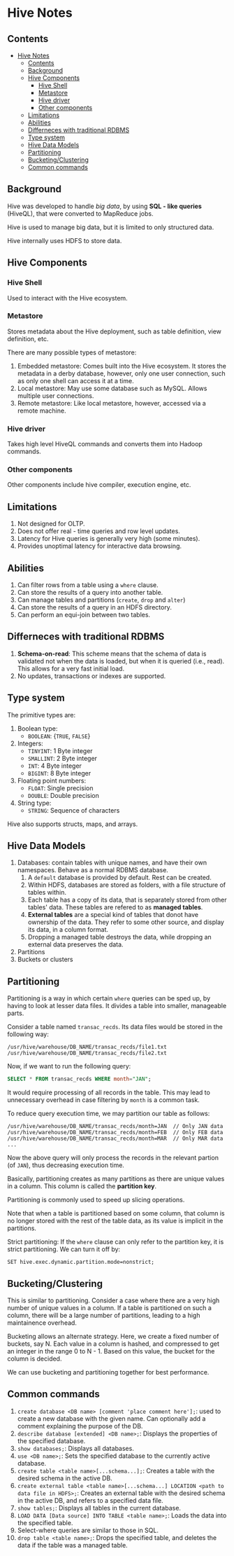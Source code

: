 # Hive Notes

## Contents

- [Hive Notes](#hive-notes)
  - [Contents](#contents)
  - [Background](#background)
  - [Hive Components](#hive-components)
    - [Hive Shell](#hive-shell)
    - [Metastore](#metastore)
    - [Hive driver](#hive-driver)
    - [Other components](#other-components)
  - [Limitations](#limitations)
  - [Abilities](#abilities)
  - [Differneces with traditional RDBMS](#differneces-with-traditional-rdbms)
  - [Type system](#type-system)
  - [Hive Data Models](#hive-data-models)
  - [Partitioning](#partitioning)
  - [Bucketing/Clustering](#bucketingclustering)
  - [Common commands](#common-commands)

## Background

Hive was developed to handle _big data_, by using **SQL - like queries** (HiveQL), that were converted to MapReduce jobs.

Hive is used to manage big data, but it is limited to only structured data.

Hive internally uses HDFS to store data.

## Hive Components

### Hive Shell

Used to interact with the Hive ecosystem.

### Metastore

Stores metadata about the Hive deployment, such as table definition, view definition, etc.

There are many possible types of metastore:

1. Embedded metastore: Comes built into the Hive ecosystem. It stores the metadata in a derby database, however, only one user connection, such as only one shell can access it at a time.
2. Local metastore: May use some database such as MySQL. Allows multiple user connections.
3. Remote metastore: Like local metastore, however, accessed via a remote machine.

### Hive driver

Takes high level HiveQL commands and converts them into Hadoop commands.

### Other components

Other components include hive compiler, execution engine, etc.

## Limitations

1. Not designed for OLTP.
2. Does not offer real - time queries and row level updates.
3. Latency for Hive queries is generally very high (some minutes).
4. Provides unoptimal latency for interactive data browsing.

## Abilities

1. Can filter rows from a table using a `where` clause.
2. Can store the results of a query into another table.
3. Can manage tables and partitions (`create`, `drop` and `alter`)
4. Can store the results of a query in an HDFS directory.
5. Can perform an equi-join between two tables.

## Differneces with traditional RDBMS

1. **Schema-on-read**: This scheme means that the schema of data is validated not when the data is loaded, but when it is queried (i.e., read). This allows for a very fast initial load.
2. No updates, transactions or indexes are supported.

## Type system

The primitive types are:

1. Boolean type:
   - `BOOLEAN`: {`TRUE`, `FALSE`}
2. Integers:
   - `TINYINT`: 1 Byte integer
   - `SMALLINT`: 2 Byte integer
   - `INT`: 4 Byte integer
   - `BIGINT`: 8 Byte integer
3. Floating point numbers:
   - `FLOAT`: Single precision
   - `DOUBLE`: Double precision
4. String type:
   - `STRING`: Sequence of characters

Hive also supports structs, maps, and arrays.

## Hive Data Models

1. Databases: contain tables with unique names, and have their own namespaces. Behave as a normal RDBMS database.
   1. A `default` database is provided by default. Rest can be created.
   2. Within HDFS, databases are stored as folders, with a file structure of tables within.
   3. Each table has a copy of its data, that is separately stored from other tables' data. These tables are refered to as **managed tables**.
   4. **External tables** are a special kind of tables that donot have ownership of the data. They refer to some other source, and display its data, in a column format.
   5. Dropping a managed table destroys the data, while dropping an external data preserves the data.
2. Partitions
3. Buckets or clusters

## Partitioning

Partitioning is a way in which certain `where` queries can be sped up, by having to look at lesser data files. It divides a table into smaller, manageable parts.

Consider a table named `transac_recds`. Its data files would be stored in the following way:

```
/usr/hive/warehouse/DB_NAME/transac_recds/file1.txt
/usr/hive/warehouse/DB_NAME/transac_recds/file2.txt
```

Now, if we want to run the following query:

```sql
SELECT * FROM transac_recds WHERE month="JAN";
```

It would require processing of all records in the table. This may lead to unnecessary overhead in case filtering by `month` is a common task.

To reduce query execution time, we may partition our table as follows:

```
/usr/hive/warehouse/DB_NAME/transac_recds/month=JAN  // Only JAN data
/usr/hive/warehouse/DB_NAME/transac_recds/month=FEB  // Only FEB data
/usr/hive/warehouse/DB_NAME/transac_recds/month=MAR  // Only MAR data
...
```

Now the above query will only process the records in the relevant partion (of `JAN`), thus decreasing execution time.

Basically, partitioning creates as many partitions as there are unique values in a column. This column is called the **partition key**.

Partitioning is commonly used to speed up slicing operations.

Note that when a table is partitioned based on some column, that column is no longer stored with the rest of the table data, as its value is implicit in the partitions.

Strict partitioning: If the `where` clause can only refer to the partition key, it is strict partitioning. We can turn it off by:

```
SET hive.exec.dynamic.partition.mode=nonstrict;
```

## Bucketing/Clustering

This is similar to partitioning. Consider a case where there are a very high number of unique values in a column. If a table is partitioned on such a column, there will be a large number of partitions, leading to a high maintainence overhead.

Bucketing allows an alternate strategy. Here, we create a fixed number of buckets, say N. Each value in a column is hashed, and compressed to get an integer in the range 0 to N - 1. Based on this value, the bucket for the column is decided.

We can use bucketing and partitioning together for best performance.

## Common commands

1. `create database <DB name> [comment 'place comment here'];`: used to create a new database with the given name. Can optionally add a comment explaining the purpose of the DB.
2. `describe database [extended] <DB name>;`: Displays the properties of the specified database.
3. `show databases;`: Displays all databases.
4. `use <DB name>;`: Sets the specified database to the currently active database.
5. `create table <table name>[...schema...];`: Creates a table with the desired schema in the active DB.
6. `create external table <table name>[...schema...] LOCATION <path to data file in HDFS>;`: Creates an external table with the desired schema in the active DB, and refers to a specified data file.
7. `show tables;`: Displays all tables in the current database.
8. `LOAD DATA [Data source] INTO TABLE <table name>;`: Loads the data into the specified table.
9. Select-where queries are similar to those in SQL.
10. `drop table <table name>;`: Drops the specified table, and deletes the data if the table was a managed table.
